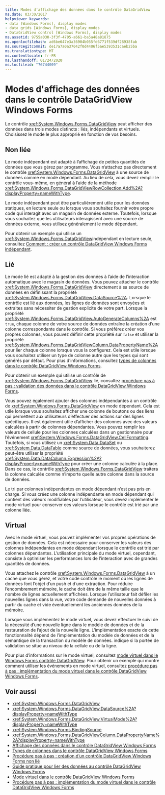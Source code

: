 ```yaml
---
title: Modes d’affichage des données dans le contrôle DataGridView
ms.date: 03/30/2017
helpviewer_keywords:
- data [Windows Forms], display modes
- data grids [Windows Forms], display modes
- DataGridView control [Windows Forms], display modes
ms.assetid: 9755a030-3f3f-4705-a661-ba5a48a81875
ms.openlocfilehash: ad6be647e3a36904b055fd6771f539df28938fab
ms.sourcegitcommit: de17a7a0a37042f0d4406f5ae5393531caeb25ba
ms.translationtype: MT
ms.contentlocale: fr-FR
ms.lasthandoff: 01/24/2020
ms.locfileid: "76744009"
---
```

# <a name="data-display-modes-in-the-windows-forms-datagridview-control"></a>Modes d'affichage des données dans le contrôle DataGridView Windows Forms
Le contrôle <xref:System.Windows.Forms.DataGridView> peut afficher des données dans trois modes distincts : liés, indépendants et virtuels. Choisissez le mode le plus approprié en fonction de vos besoins.  
  
## <a name="unbound"></a>Non liée  
 Le mode indépendant est adapté à l’affichage de petites quantités de données que vous gérez par programme. Vous n’attachez pas directement le contrôle <xref:System.Windows.Forms.DataGridView> à une source de données comme en mode dépendant. Au lieu de cela, vous devez remplir le contrôle vous-même, en général à l’aide de la méthode <xref:System.Windows.Forms.DataGridViewRowCollection.Add%2A?displayProperty=nameWithType>.  
  
 Le mode indépendant peut être particulièrement utile pour les données statiques, en lecture seule ou lorsque vous souhaitez fournir votre propre code qui interagit avec un magasin de données externe. Toutefois, lorsque vous souhaitez que les utilisateurs interagissent avec une source de données externe, vous utilisez généralement le mode dépendant.  
  
 Pour obtenir un exemple qui utilise un <xref:System.Windows.Forms.DataGridView>indépendant en lecture seule, consultez [Comment : créer un contrôle DataGridView Windows Forms indépendant](how-to-create-an-unbound-windows-forms-datagridview-control.md).  
  
## <a name="bound"></a>Lié  
 Le mode lié est adapté à la gestion des données à l’aide de l’interaction automatique avec le magasin de données. Vous pouvez attacher le contrôle <xref:System.Windows.Forms.DataGridView> directement à sa source de données en définissant la propriété <xref:System.Windows.Forms.DataGridView.DataSource%2A>. Lorsque le contrôle est lié aux données, les lignes de données sont envoyées et extraites sans nécessiter de gestion explicite de votre part. Lorsque la propriété <xref:System.Windows.Forms.DataGridView.AutoGenerateColumns%2A> est `true`, chaque colonne de votre source de données entraîne la création d’une colonne correspondante dans le contrôle. Si vous préférez créer vos propres colonnes, vous pouvez définir cette propriété sur `false` et utiliser la propriété <xref:System.Windows.Forms.DataGridViewColumn.DataPropertyName%2A> pour lier chaque colonne lorsque vous la configurez. Cela est utile lorsque vous souhaitez utiliser un type de colonne autre que les types qui sont générés par défaut. Pour plus d’informations, consultez [types de colonnes dans le contrôle DataGridView Windows Forms](column-types-in-the-windows-forms-datagridview-control.md).  
  
 Pour obtenir un exemple qui utilise un contrôle de <xref:System.Windows.Forms.DataGridView> lié, consultez [procédure pas à pas : validation des données dans le contrôle DataGridView Windows Forms](walkthrough-validating-data-in-the-windows-forms-datagridview-control.md).  
  
 Vous pouvez également ajouter des colonnes indépendantes à un contrôle de <xref:System.Windows.Forms.DataGridView> en mode dépendant. Cela est utile lorsque vous souhaitez afficher une colonne de boutons ou des liens qui permettent aux utilisateurs d’effectuer des actions sur des lignes spécifiques. Il est également utile d’afficher des colonnes avec des valeurs calculées à partir de colonnes dépendantes. Vous pouvez remplir les valeurs de cellule pour les colonnes calculées dans un gestionnaire pour l’événement <xref:System.Windows.Forms.DataGridView.CellFormatting>. Toutefois, si vous utilisez un <xref:System.Data.DataSet> ou <xref:System.Data.DataTable> comme source de données, vous souhaiterez peut-être utiliser la propriété <xref:System.Data.DataColumn.Expression%2A?displayProperty=nameWithType> pour créer une colonne calculée à la place. Dans ce cas, le contrôle <xref:System.Windows.Forms.DataGridView> traitera la colonne calculée comme n’importe quelle autre colonne dans la source de données.  
  
 Le tri par colonnes indépendantes en mode dépendant n’est pas pris en charge. Si vous créez une colonne indépendante en mode dépendant qui contient des valeurs modifiables par l’utilisateur, vous devez implémenter le mode virtuel pour conserver ces valeurs lorsque le contrôle est trié par une colonne liée.  
  
## <a name="virtual"></a>Virtual  
 Avec le mode virtuel, vous pouvez implémenter vos propres opérations de gestion de données. Cela est nécessaire pour conserver les valeurs des colonnes indépendantes en mode dépendant lorsque le contrôle est trié par colonnes dépendantes. L’utilisation principale du mode virtuel, cependant, consiste à optimiser les performances lors de l’interaction avec de grandes quantités de données.  
  
 Vous attachez le contrôle <xref:System.Windows.Forms.DataGridView> à un cache que vous gérez, et votre code contrôle le moment où les lignes de données font l’objet d’un push et d’une extraction. Pour réduire l’encombrement mémoire, le cache doit être de la même taille que le nombre de lignes actuellement affichées. Lorsque l’utilisateur fait défiler les nouvelles lignes dans la vue, votre code demande de nouvelles données à partir du cache et vide éventuellement les anciennes données de la mémoire.  
  
 Lorsque vous implémentez le mode virtuel, vous devez effectuer le suivi de la nécessité d’une nouvelle ligne dans le modèle de données et de la restauration de l’ajout de la nouvelle ligne. L’implémentation exacte de cette fonctionnalité dépend de l’implémentation du modèle de données et de la sémantique de la transaction du modèle de données. indique si la portée de validation se situe au niveau de la cellule ou de la ligne.  
  
 Pour plus d’informations sur le mode virtuel, consultez [mode virtuel dans le Windows Forms contrôle DataGridView](virtual-mode-in-the-windows-forms-datagridview-control.md). Pour obtenir un exemple qui montre comment utiliser les événements en mode virtuel, consultez [procédure pas à pas : implémentation du mode virtuel dans le contrôle DataGridView Windows Forms](implementing-virtual-mode-wf-datagridview-control.md).  
  
## <a name="see-also"></a>Voir aussi

- <xref:System.Windows.Forms.DataGridView>
- <xref:System.Windows.Forms.DataGridView.DataSource%2A?displayProperty=nameWithType>
- <xref:System.Windows.Forms.DataGridView.VirtualMode%2A?displayProperty=nameWithType>
- <xref:System.Windows.Forms.BindingSource>
- <xref:System.Windows.Forms.DataGridViewColumn.DataPropertyName%2A?displayProperty=nameWithType>
- [Affichage des données dans le contrôle DataGridView Windows Forms](displaying-data-in-the-windows-forms-datagridview-control.md)
- [Types de colonnes dans le contrôle DataGridView Windows Forms](column-types-in-the-windows-forms-datagridview-control.md)
- [Procédure pas à pas : création d’un contrôle DataGridView Windows Forms non lié](walkthrough-creating-an-unbound-windows-forms-datagridview-control.md)
- [Guide pratique pour lier des données au contrôle DataGridView Windows Forms](how-to-bind-data-to-the-windows-forms-datagridview-control.md)
- [Mode virtuel dans le contrôle DataGridView Windows Forms](virtual-mode-in-the-windows-forms-datagridview-control.md)
- [Procédure pas à pas : implémentation du mode virtuel dans le contrôle DataGridView Windows Forms](implementing-virtual-mode-wf-datagridview-control.md)
